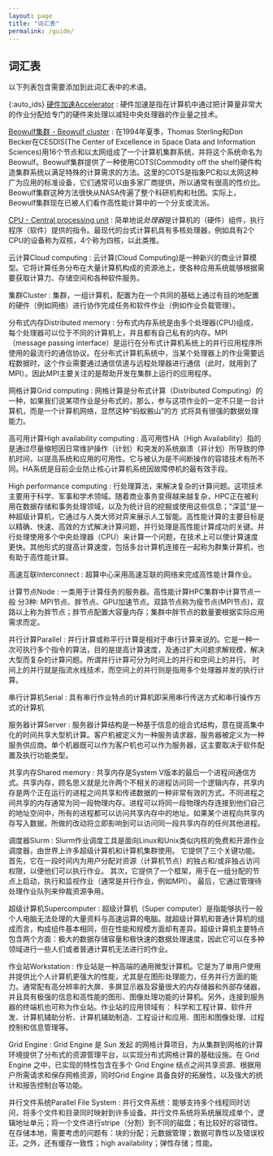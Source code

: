 ```yaml
---
layout: page
title: "词汇表"
permalink: /guide/
---
```


## 词汇表

以下列表包含需要添加到此词汇表中的术语。

{:auto_ids}
[硬件加速Accelerator](https://en.wikipedia.org/wiki/Hardware_acceleration)
:    硬件加速是指在计算机中通过把计算量非常大的作业分配给专门的硬件来处理以减轻中央处理器的作业量之技术。

[Beowulf集群 - Beowulf cluster](http://www.jointforce.com.cn/page/hardware_linux.html)
:    在1994年夏季，Thomas Sterling和Don Becker在CESDIS(The Center of Excellence in Space Data and Information Sciences)用16个节点和以太网组成了一个计算机集群系统，并将这个系统命名为Beowulf。Beowulf集群提供了一种使用COTS(Commodity off the shelf)硬件构造集群系统以满足特殊的计算需求的方法。这里的COTS是指象PC和以太网这种广为应用的标准设备，它们通常可以由多家厂商提供，所以通常有很高的性价比。Beowulf集群这种方法很快从NASA传遍了整个科研机构和社团。实际上，Beowulf集群现在已被人们看作高性能计算中的一个分支或流派。

[CPU - Central processing unit](https://en.wikipedia.org/wiki/CPU)
:     简单地说*处理器*是计算机的（硬件）组件，执行程序（软件）提供的指令。最现代的台式计算机具有多核处理器，例如具有2个CPU的设备称为双核，4个称为四核，以此类推。

云计算Cloud computing
:    云计算(Cloud Computing)是一种新兴的商业计算模型。它将计算任务分布在大量计算机构成的资源池上，使各种应用系统能够根据需要获取计算力、存储空间和各种软件服务。

集群Cluster
:     集群，一组计算机，配置为在一个共同的基础上通过有目的地配置的硬件（例如网络）进行协作完成任务和软件作业（例如作业负载管理）。

分布式内存Distributed memory
:    分布式内存系统是由多个处理器(CPU)组成，每个处理器可以位于不同的计算机上，并且都有自己私有的内存。MPI（message passing interface）是运行在分布式计算机系统上的并行应用程序所使用的最流行的通信协议。在分布式计算机系统中，当某个处理器上的作业需要远程数据时，这个作业需要通过通信信道与远程处理器进行通信（此时，就用到了MPI）。因此MPI主要关注的是帮助开发在集群上运行的应用程序。  

网格计算Grid computing
:    网格计算是分布式计算（Distributed Computing）的一种，如果我们说某项作业是分布式的，那么，参与这项作业的一定不只是一台计算机，而是一个计算机网络，显然这种“蚂蚁搬山”的方 式将具有很强的数据处理能力。

高可用计算High availability computing
:    高可用性HA（High Availability）指的是通过尽量缩短因日常维护操作（计划）和突发的系统崩溃（非计划）所导致的停机时间，以提高系统和应用的可用性。它与被认为是不间断操作的容错技术有所不同。HA系统是目前企业防止核心计算机系统因故障停机的最有效手段。

High performance computing
:    行处理算法，来解决复杂的计算问题。这项技术主要用于科学、军事和学术领域。随着商业事务变得越来越复杂，HPC正在被利用在数据存储和事务处理领域，以及为统计目的挖掘或使用这些信息；"深蓝"是一种超级计算机，它通过与人类大师对弈来展示人工智能。高性能计算的主要目标是以精确、快速、高效的方式解决计算问题，并行处理是高性能计算成功的关键。并行处理使用多个中央处理器（CPU）来计算一个问题，在技术上可以使计算速度更快。其他形式的提高计算速度，包括多台计算机连接在一起称为群集计算机，也有助于高性能计算。

高速互联Interconnect
:    超算中心采用高速互联的网络来完成高性能计算作业。

计算节点Node
:    一类用于计算任务的服务器。高性能计算HPC集群中计算节点一般 分3种: MPI节点、胖节点、GPU加速节点。双路节点称为瘦节点(MPI节点)，双路以上称为胖节点；胖节点配置大容量内存；集群中胖节点的数量要根据实际应用需求而定。

并行计算Parallel
:    并行计算或称平行计算是相对于串行计算来说的。它是一种一次可执行多个指令的算法，目的是提高计算速度，及通过扩大问题求解规模，解决大型而复杂的计算问题。所谓并行计算可分为时间上的并行和空间上的并行。 时间上的并行就是指流水线技术，而空间上的并行则是指用多个处理器并发的执行计算。

串行计算机Serial
:    具有串行作业特点的计算机即采用串行传送方式和串行操作方式的计算机

服务器计算Server
:    服务器计算结构是一种基于信息的组合式结构，意在提高集中化的时间共享大型机计算。客户机被定义为一种服务请求器，服务器被定义为一种服务供应商。单个机器既可以作为客户机也可以作为服务器，这主要取决于软件配置及执行功能类型。

共享内存Shared memory
:    共享内存是System V版本的最后一个进程间通信方式。共享内存，顾名思义就是允许两个不相关的进程访问同一个逻辑内存，共享内存是两个正在运行的进程之间共享和传递数据的一种非常有效的方式。不同进程之间共享的内存通常为同一段物理内存。进程可以将同一段物理内存连接到他们自己的地址空间中，所有的进程都可以访问共享内存中的地址。如果某个进程向共享内存写入数据，所做的改动将立即影响到可以访问同一段共享内存的任何其他进程。

调度器Slurm
:    Slurm作业调度工具是面向Linux和Unix类似内核的免费和开源作业调度器，由世界上许多超级计算机和计算机集群使用。 它提供了三个关键功能。 首先，它在一段时间内为用户分配对资源（计算机节点）的独占和/或非独占访问权限，以便他们可以执行作业。 其次，它提供了一个框架，用于在一组分配的节点上启动，执行和监视作业（通常是并行作业，例如MPI）。 最后，它通过管理待处理作业队列来仲裁资源争用。

超级计算机Supercomputer
:    超级计算机（Super computer）是指能够执行一般个人电脑无法处理的大量资料与高速运算的电脑。就超级计算机和普通计算机的组成而言，构成组件基本相同，但在性能和规模方面却有差异。超级计算机主要特点包含两个方面：极大的数据存储容量和极快速的数据处理速度，因此它可以在多种领域进行一些人们或者普通计算机无法进行的作业。

作业站Workstation
:    作业站是一种高端的通用微型计算机。它是为了单用户使用并提供比个人计算机更强大的性能，尤其是在图形处理能力，任务并行方面的能力。通常配有高分辨率的大屏、多屏显示器及容量很大的内存储器和外部存储器，并且具有极强的信息和高性能的图形、图像处理功能的计算机。另外，连接到服务器的终端机也可称为作业站。作业站的应用领域有： 科学和工程计算、软件开发、计算机辅助分析、计算机辅助制造、工程设计和应用、图形和图像处理、过程控制和信息管理等。

Grid Engine
:    Grid Engine 是 Sun 发起 的网格计算项目，为从集群到网格的计算环境提供了分布式的资源管理平台，以实现分布式网格计算的基础设施。在 Grid Engine 之中，已实现的特性包含在多个 Grid Engine 结点之间共享资源、根据用户所需请求和保存网格资源，同时Grid Engine 具备良好的拓展性，以及强大的统计和报告控制台等功能。

并行文件系统Parallel File System
:    并行文件系统：能够支持多个线程同时访问，将多个文件和目录同时映射到许多设备。并行文件系统将系统展现成单个，逻辑地址单元；将一个文件进行stripe（分割）到不同的磁盘；有比较好的容错性。在存储本地，需要考虑的问题有：块的分配；元数据管理；数据可靠性以及错误校正。之外，还有缓存一致性；high availability；弹性存储；性能。
